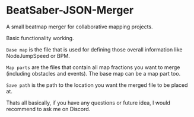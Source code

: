 # BeatSaber-JSON-Merger
A small beatmap merger for collaborative mapping projects.

Basic functionality working.

`Base map` is the file that is used for defining those overall information like NodeJumpSpeed or BPM.

`Map parts` are the files that contain all map fractions you want to merge (including obstacles and events). The base map can be a map part too.

`Save path` is the path to the location you want the merged file to be placed at.


Thats all basically, if you have any questions or future idea, I would recommend to ask me on Discord.
